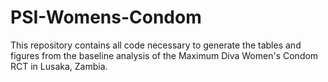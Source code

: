 # PSI-Womens-Condom
This repository contains all code necessary to generate the tables and figures from the baseline analysis of the Maximum Diva Women's Condom RCT in Lusaka, Zambia.
